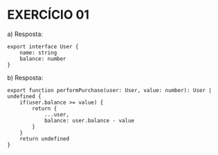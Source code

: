 # EXERCÍCIO 01


a) Resposta:
````
export interface User {
    name: string
    balance: number
}
````


b) Resposta:
````
export function performPurchase(user: User, value: number): User | undefined {
	if(user.balance >= value) {
		return {
			...user,
			balance: user.balance - value		
		}
	}
	return undefined
}
````